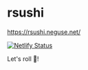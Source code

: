 rsushi
======

https://rsushi.neguse.net/

[![Netlify Status](https://api.netlify.com/api/v1/badges/00d7b1dc-36b2-4990-8d77-066a839b0dc6/deploy-status)](https://app.netlify.com/sites/zen-khorana-0a4cef/deploys)

Let's roll :sushi:!
